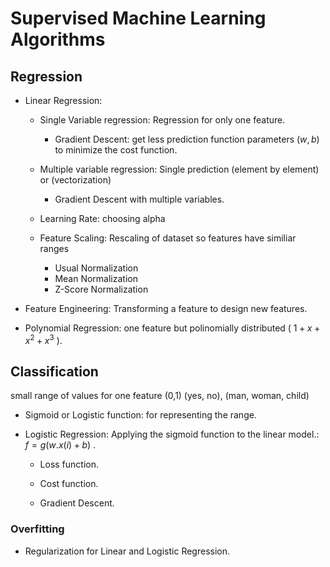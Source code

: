 # Supervised Machine Learning Algorithms

## Regression

- Linear Regression:
  
  - Single Variable regression: Regression for only one feature.
    - Gradient Descent: get less prediction function parameters $(w,b)$ to minimize the cost function.

  - Multiple variable regression: Single prediction (element by element) or (vectorization)
    - Gradient Descent with multiple variables.

  - Learning Rate: choosing alpha

  - Feature Scaling: Rescaling of dataset so features have similiar ranges
    - Usual Normalization
    - Mean Normalization
    - Z-Score Normalization


- Feature Engineering: Transforming a feature to design new features.

- Polynomial Regression: one feature but polinomially distributed ( $1 + x + x^{2} + x^{3}$ ).

## Classification

small range of values for one feature (0,1) (yes, no), (man, woman, child)

- Sigmoid or Logistic function: for representing the range.

- Logistic Regression: Applying the sigmoid function to the linear model.: $f = g(w.x(i) + b)$ .

  - Loss function.

  - Cost function.

  - Gradient Descent.
  
### Overfitting

- Regularization for Linear and Logistic Regression.
